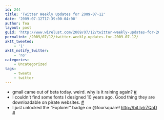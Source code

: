 ```yaml
---
id: 244
title: 'Twitter Weekly Updates for 2009-07-12'
date: '2009-07-12T17:39:00-04:00'
author: Tea
layout: post
guid: 'http://www.wirelust.com/2009/07/12/twitter-weekly-updates-for-2009-07-12/'
permalink: /2009/07/12/twitter-weekly-updates-for-2009-07-12/
aktt_tweeted:
    - '1'
aktt_notify_twitter:
    - 'no'
categories:
    - Uncategorized
tags:
    - tweets
    - twitter
---
```


- gmail came out of beta today. weird. why is it raining again? [\#](http://twitter.com/teacurran/statuses/2515459748)
- I couldn't find some fonts I designed 10 years ago. Good thing they are downloadable on pirate websites. [\#](http://twitter.com/teacurran/statuses/2521593074)
- I just unlocked the “Explorer” badge on @foursquare! <http://bit.ly/rZQaD> [\#](http://twitter.com/teacurran/statuses/2578367568)